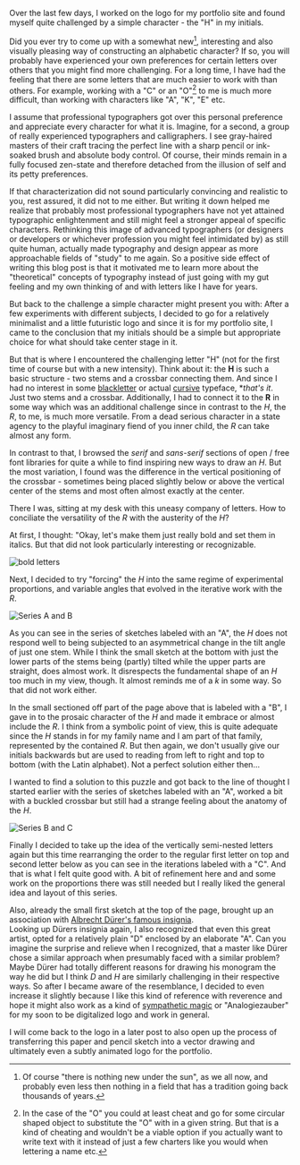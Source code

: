 Over the last few days, I worked on the logo for my portfolio site and found myself quite challenged by a simple character - the "H" in my initials.

Did you ever try to come up with a somewhat new[^fn1], interesting and also visually pleasing way of constructing an alphabetic character? If so, you will probably have experienced your own preferences for certain letters over others that you might find more challenging. For a long time, I have had the feeling that there are some letters that are much easier to work with than others. For example, working with a "C" or an "O"[^fn2] to me is much more difficult, than working with characters like "A", "K", "E" etc.

I assume that professional typographers got over this personal preference and appreciate every character for what it is. Imagine, for a second, a group of really experienced typographers and calligraphers. I see gray-haired masters of their craft tracing the perfect line with a sharp pencil or ink-soaked brush and absolute body control. Of course, their minds remain in a fully focused zen-state and therefore detached from the illusion of self and its petty preferences.

If that characterization did not sound particularly convincing and realistic to you, rest assured, it did not to me either.
But writing it down helped me realize that probably most professional typographers have not yet attained typographic enlightenment and still might feel a stronger appeal of specific characters. Rethinking this image of advanced typographers (or designers or developers or whichever profession you might feel intimidated by) as still quite human, actually made typography and design appear as more approachable fields of "study" to me again. So a positive side effect of writing this blog post is that it motivated me to learn more about the "theoretical" concepts of typography instead of just going with my gut feeling and my own thinking of and with letters like I have for years.

But back to the challenge a simple character might present you with: After a few experiments with different subjects, I decided to go for a relatively minimalist and a little futuristic logo and since it is for my portfolio site, I came to the conclusion that my initials should be a simple but appropriate choice for what should take center stage in it.

But that is where I encountered the challenging letter "H" (not for the first time of course but with a new intensity). Think about it: the **H** is such a basic structure - two stems and a crossbar connecting them. And since I had no interest in some [blackletter](https://en.wikipedia.org/wiki/Blackletter) or actual [cursive](https://en.wikipedia.org/wiki/Cursive) typeface, **that's it*. Just two stems and a crossbar. 
Additionally, I had to connect it to the **R** in some way which was an additional challenge since in contrast to the *H*, the *R*, to me, is much more versatile. From a dead serious character in a state agency to the playful imaginary fiend of you inner child, the *R* can take almost any form. 

In contrast to that, I browsed the *serif* and *sans-serif* sections of open / free font libraries for quite a while to find inspiring new ways to draw an *H*. But the most variation, I found was the difference in the vertical positioning of the crossbar - sometimes being placed slightly below or above the vertical center of the stems and most often almost exactly at the center. 

There I was, sitting at my desk with this uneasy company of letters. How to conciliate the versatility of the *R* with the austerity of the *H*?

At first, I thought: "Okay, let's make them just really bold and set them in italics. But that did not look particularly interesting or recognizable. 

<p class="blog-post-centered-img-wrapper">
    <img 
        src="assets/images/post-images/20210128/post-20210128-img-01.jpeg" 
        alt="bold letters">
    </img>
</p>


Next, I decided to try "forcing" the *H* into the same regime of experimental proportions, and variable angles that evolved in the iterative work with the *R*. 

<p class="blog-post-centered-img-wrapper">
    <img 
        src="assets/images/post-images/20210128/post-20210128-img-02.jpeg" 
        alt="Series A and B">
    </img>
</p>


As you can see in the series of sketches labeled with an "A", the *H* does not respond well to being subjected to an asymmetrical change in the tilt angle of just one stem. While I think the small sketch at the bottom with just the lower parts of the stems being (partly) tilted while the upper parts are straight, does almost work. It disrespects the fundamental shape of an *H* too much in my view, though. It almost reminds me of a *k* in some way. So that did not work either.

In the small sectioned off part of the page above that is labeled with a "B", I gave in to the prosaic character of the *H* and made it embrace or almost include the *R*. I think from a symbolic point of view, this is quite adequate since the *H* stands in for my family name and I am part of that family, represented by the contained *R*. But then again, we don't usually give our initials backwards but are used to reading from left to right and top to bottom (with the Latin alphabet). Not a perfect solution either then...

I wanted to find a solution to this puzzle and got back to the line of thought I started earlier with the series of sketches labeled with an "A", worked a bit with a buckled crossbar but still had a strange feeling about the anatomy of the *H*.

<p class="blog-post-centered-img-wrapper">
    <img 
        src="assets/images/post-images/20210128/post-20210128-img-03.jpeg" 
        alt="Series B and C">
    </img>
</p>

Finally I decided to take up the idea of the vertically semi-nested letters again but this time rearranging the order to the regular first letter on top and second letter below as you can see in the iterations labeled with a "C". And that is what I felt quite good with. A bit of refinement here and and some work on the proportions there was still needed but I really liked the general idea and layout of this series. 

Also, already the small first sketch at the top of the page, brought up an association with [Albrecht Dürer's famous insignia](https://upload.wikimedia.org/wikipedia/commons/8/8e/Albrecht_D%C3%BCrer_-_Monogram_1526.png).  
Looking up Dürers insignia again, I also recognized that even this great artist, opted for a relatively plain "D" enclosed by an elaborate "A". Can you imagine the surprise and relieve when I recognized, that a master like Dürer chose a similar approach when presumably faced with a similar problem? Maybe Dürer had totally different reasons for drawing his monogram the way he did but I think *D* and *H* are similarly challenging in their respective ways. So after I became aware of the resemblance, I decided to even increase it slightly because I like this kind of reference with reverence and hope it might also work as a kind of [sympathetic magic](https://en.wikipedia.org/wiki/Sympathetic_magic) or "Analogiezauber" for my soon to be digitalized logo and work in general.

I will come back to the logo in a later post to also open up the process of transferring this paper and pencil sketch into a vector drawing and ultimately even a subtly animated logo for the portfolio.

[^fn1]: Of course "there is nothing new under the sun", as we all now, and probably even less then nothing in a field that has a tradition going back thousands of years. 
[^fn2]: In the case of the "O" you could at least cheat and go for some circular shaped object to substitute the "O" with in a given string. But that is a kind of cheating and wouldn't be a viable option if you actually want to write text with it instead of just a few charters like you would when lettering a name etc.

